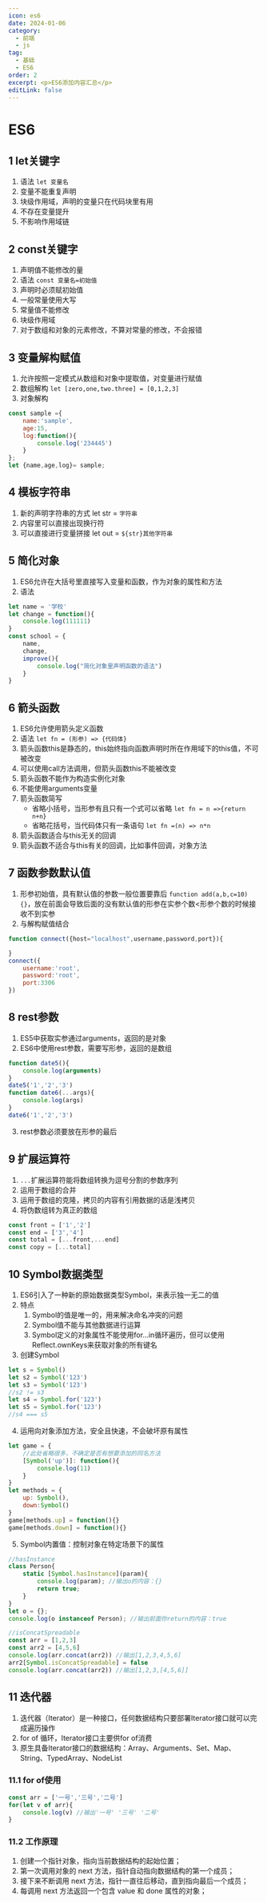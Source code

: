 ```yaml
---
icon: es6
date: 2024-01-06
category:
  - 前端
  - js
tag:
  - 基础
  - ES6
order: 2
excerpt: <p>ES6添加内容汇总</p>
editLink: false
---
```

# ES6

## 1 let关键字

1. 语法 `let 变量名`
2. 变量不能重复声明
3. 块级作用域，声明的变量只在代码块里有用
4. 不存在变量提升
5. 不影响作用域链

## 2 const关键字

1. 声明值不能修改的量
2. 语法 `const 变量名=初始值`
3. 声明时必须赋初始值
4. 一般常量使用大写
5. 常量值不能修改
6. 块级作用域
7. 对于数组和对象的元素修改，不算对常量的修改，不会报错

## 3 变量解构赋值

1. 允许按照一定模式从数组和对象中提取值，对变量进行赋值
2. 数组解构 `let [zero,one,two.three] = [0,1,2,3]`
3. 对象解构

```javascript
const sample ={
    name:'sample',
    age:15,
    log:function(){
        console.log('234445')
    }
};
let {name,age,log}= sample;
```

## 4 模板字符串

1. 新的声明字符串的方式 let str = `字符串`
2. 内容里可以直接出现换行符
3. 可以直接进行变量拼接 let out = `${str}其他字符串`

## 5 简化对象

1. ES6允许在大括号里直接写入变量和函数，作为对象的属性和方法
2. 语法

```javascript
let name = '学校'
let change = function(){
    console.log(111111)
}
const school = {
    name,
    change,
    improve(){
        console.log("简化对象里声明函数的语法")
    }
}
```

## 6 箭头函数

1. ES6允许使用箭头定义函数
2. 语法 `let fn = (形参) => {代码体}`
3. 箭头函数this是静态的，this始终指向函数声明时所在作用域下的this值，不可被改变
4. 可以使用call方法调用，但箭头函数this不能被改变
5. 箭头函数不能作为构造实例化对象
6. 不能使用arguments变量
7. 箭头函数简写
   * 省略小括号，当形参有且只有一个式可以省略 `let fn = n =>{return n+n}`
   * 省略花括号，当代码体只有一条语句 `let fn =(n) => n*n`
8. 箭头函数适合与this无关的回调
9. 箭头函数不适合与this有关的回调，比如事件回调，对象方法

## 7 函数参数默认值

1. 形参初始值，具有默认值的参数一般位置要靠后 `function add(a,b,c=10){}`，放在前面会导致后面的没有默认值的形参在实参个数<形参个数的时候接收不到实参
2. 与解构赋值结合

```javascript
function connect({host="localhost",username,password,port}){

}
connect({
    username:'root',
    password:'root',
    port:3306
})
```

## 8 rest参数

1. ES5中获取实参通过arguments，返回的是对象
2. ES6中使用rest参数，需要写形参，返回的是数组

```javascript
function date5(){
    console.log(arguments)
}
date5('1','2','3')
function date6(...args){
    console.log(args)
}
date6('1','2','3')
```

3. rest参数必须要放在形参的最后

## 9 扩展运算符

1. `...`扩展运算符能将数组转换为逗号分割的参数序列
2. 运用于数组的合并
3. 运用于数组的克隆，拷贝的内容有引用数据的话是浅拷贝
4. 将伪数组转为真正的数组

```javascript
const front = ['1','2']
const end = ['3','4']
const total = [...front,...end]
const copy = [...total]
```

## 10 Symbol数据类型

1. ES6引入了一种新的原始数据类型Symbol，来表示独一无二的值
2. 特点
   1. Symbol的值是唯一的，用来解决命名冲突的问题
   2. Symbol值不能与其他数据进行运算
   3. Symbol定义的对象属性不能使用for...in循环遍历，但可以使用Reflect.ownKeys来获取对象的所有键名
3. 创建Symbol

```javascript
let s = Symbol()
let s2 = Symbol('123')
let s3 = Symbol('123')
//s2 != s3
let s4 = Symbol.for('123')
let s5 = Symbol.for('123')
//s4 === s5
```

4. 运用向对象添加方法，安全且快速，不会破坏原有属性

```javascript
let game = {
    //此处省略很多，不确定是否有想要添加的同名方法
    [Symbol('up')]: function(){
        console.log(11)
    }
}
let methods = {
    up: Symbol(),
    down:Symbol()
}
game[methods.up] = function(){}
game[methods.down] = function(){}
```

5. Symbol内置值：控制对象在特定场景下的属性

```javascript
//hasInstance
class Person{
    static [Symbol.hasInstance](param){
        console.log(param); //输出o的内容：{}
        return true;
    }
}
let o = {};
console.log(o instanceof Person); //输出前面你return的内容：true

//isConcatSpreadable
const arr = [1,2,3]
const arr2 = [4,5,6]
console.log(arr.concat(arr2)) //输出[1,2,3,4,5,6]
arr2[Symbol.isConcatSpreadable] = false
console.log(arr.concat(arr2)) //输出[1,2,3,[4,5,6]]
```

## 11 迭代器

1. 迭代器（Iterator）是一种接口，任何数据结构只要部署Iterator接口就可以完成遍历操作
2. for of 循环，Iterator接口主要供for of消费
3. 原生具备Iterator接口的数据结构：Array、Arguments、Set、Map、String、TypedArray、NodeList

### 11.1 for of使用

```javascript
const arr = ['一号','三号','二号']
for(let v of arr){
    console.log(v) //输出'一号' '三号' '二号'
}
```

### 11.2 工作原理

1. 创建一个指针对象，指向当前数据结构的起始位置；
2. 第一次调用对象的 next 方法，指针自动指向数据结构的第一个成员；
3. 接下来不断调用 next 方法，指针一直往后移动，直到指向最后一个成员；
4. 每调用 next 方法返回一个包含 value 和 done 属性的对象；
